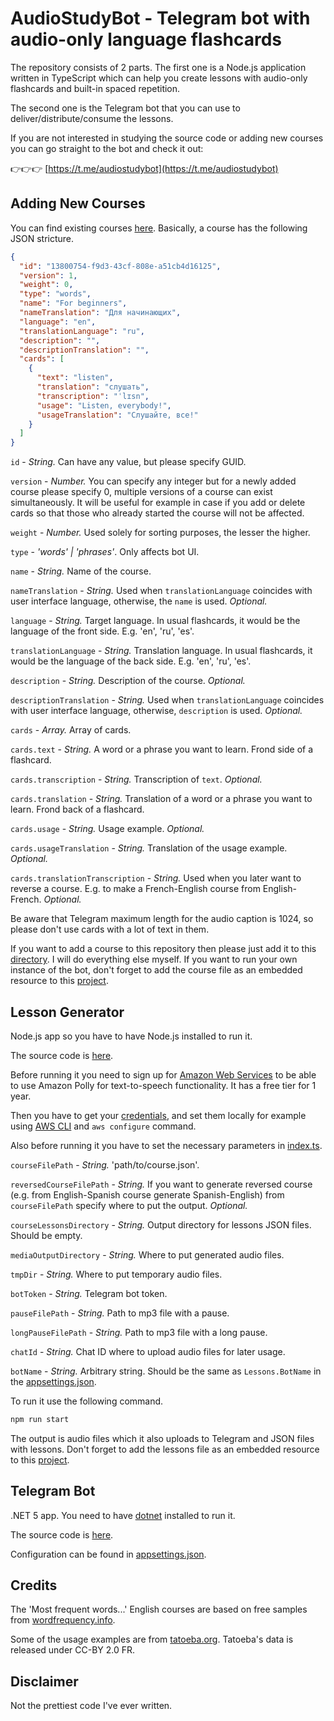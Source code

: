 # AudioStudyBot - Telegram bot with audio-only language flashcards

The repository consists of 2 parts. The first one is a Node.js application written in TypeScript which can help you create lessons with audio-only flashcards and built-in spaced repetition.

The second one is the Telegram bot that you can use to deliver/distribute/consume the lessons.

If you are not interested in studying the source code or adding new courses you can go straight to the bot and check it out: 

👉👉👉 [https://t.me/audiostudybot](https://t.me/audiostudybot)

## Adding New Courses
You can find existing courses [here](src/AudioStudy.Bot/AudioStudy.Bot.Courses/courses). Basically, a course has the following JSON stricture.
```json
{
  "id": "13800754-f9d3-43cf-808e-a51cb4d16125",
  "version": 1,
  "weight": 0,
  "type": "words",
  "name": "For beginners",
  "nameTranslation": "Для начинающих",
  "language": "en",
  "translationLanguage": "ru",
  "description": "",
  "descriptionTranslation": "",
  "cards": [
    {
      "text": "listen",
      "translation": "cлушать",
      "transcription": "ˈlɪsn",
      "usage": "Listen, everybody!",
      "usageTranslation": "Слушайте, все!"
    }
  ]
}
```

``id`` - *String.* Can have any value, but please specify GUID.

``version`` - *Number.* You can specify any integer but for a newly added course please specify 0, multiple versions of a course can exist simultaneously. It will be useful for example in case if you add or delete cards so that those who already started the course will not be affected.

``weight`` - *Number.* Used solely for sorting purposes, the lesser the higher.

``type`` - *'words' | 'phrases'*. Only affects bot UI.

``name`` - *String.* Name of the course.

``nameTranslation`` - *String.* Used when ``translationLanguage`` coincides with user interface language, otherwise, the ``name`` is used. *Optional.*

``language`` - *String.* Target language. In usual flashcards, it would be the language of the front side. E.g. 'en', 'ru', 'es'.

``translationLanguage`` - *String.* Translation language. In usual flashcards, it would be the language of the back side. E.g. 'en', 'ru', 'es'.

``description`` - *String.* Description of the course. *Optional.*

``descriptionTranslation`` - *String.* Used when ``translationLanguage`` coincides with user interface language, otherwise, ``description`` is used. *Optional.*

``cards`` - *Array.* Array of cards.

``cards.text`` - *String.* A word or a phrase you want to learn. Frond side of a flashcard.

``cards.transcription`` - *String.* Transcription of ``text``. *Optional.*

``cards.translation`` - *String.* Translation of a word or a phrase you want to learn. Frond back of a flashcard. 

``cards.usage`` - *String.* Usage example. *Optional.*

``cards.usageTranslation`` - *String.* Translation of the usage example. *Optional.*

``cards.translationTranscription`` - *String.* Used when you later want to reverse a course. E.g. to make a French-English course from English-French. *Optional.*

Be aware that Telegram maximum length for the audio caption is 1024, so please don't use cards with a lot of text in them.

If you want to add a course to this repository then please just add it to this [directory](src/AudioStudy.Bot/AudioStudy.Bot.Courses/courses). I will do everything else myself. If you want to run your own instance of the bot, don't forget to add the course file as an embedded resource to this [project](src/AudioStudy.Bot/AudioStudy.Bot.Courses/AudioStudy.Bot.Courses.csproj).

## Lesson Generator
Node.js app so you have to have Node.js installed to run it.

The source code is [here](src/lesson-generator/).

Before running it you need to sign up for [Amazon Web Services](https://aws.amazon.com/) to be able to use Amazon Polly for text-to-speech functionality. It has a free tier for 1 year.

Then you have to get your [credentials](https://docs.aws.amazon.com/sdk-for-javascript/v2/developer-guide/getting-your-credentials.html), and set them locally for example using [AWS CLI](https://aws.amazon.com/en/cli/) and ``aws configure`` command.

Also before running it you have to set the necessary parameters in [index.ts](src/lesson-generator/src/index.ts).

```courseFilePath``` - *String.* 'path/to/course.json'.

```reversedCourseFilePath``` - *String.* If you want to generate reversed course (e.g. from English-Spanish course generate Spanish-English) from ```courseFilePath``` specify where to put the output. *Optional.*

```courseLessonsDirectory``` - *String.* Output directory for lessons JSON files. Should be empty.

```mediaOutputDirectory``` - *String.* Where to put generated audio files.

```tmpDir``` - *String.* Where to put temporary audio files.

```botToken``` - *String.* Telegram bot token.

```pauseFilePath``` - *String.* Path to mp3 file with a pause.

```longPauseFilePath``` - *String.* Path to mp3 file with a long pause.

```chatId``` - *String.* Chat ID where to upload audio files for later usage.

```botName``` - *String.* Arbitrary string. Should be the same as ```Lessons.BotName``` in the [appsettings.json](src/AudioStudy.Bot/AudioStudy.Bot.Host/appsettings.json).
       
To run it use the following command.

```js
npm run start
```

The output is audio files which it also uploads to Telegram and JSON files with lessons. Don't forget to add the lessons file as an embedded resource to this [project](src/AudioStudy.Bot/AudioStudy.Bot.Courses/AudioStudy.Bot.Courses.csproj).


## Telegram Bot

.NET 5 app. You need to have [dotnet](https://dotnet.microsoft.com/download/dotnet) installed to run it.

The source code is [here](src/AudioStudy.Bot).

Configuration can be found in [appsettings.json](src/AudioStudy.Bot/AudioStudy.Bot.Host/appsettings.json).

## Credits

The 'Most frequent words...' English courses are based on free samples from [wordfrequency.info](https://www.wordfrequency.info/).

Some of the usage examples are from [tatoeba.org](https://tatoeba.org/). Tatoeba's data is released under CC-BY 2.0 FR. 

## Disclaimer
Not the prettiest code I've ever written.